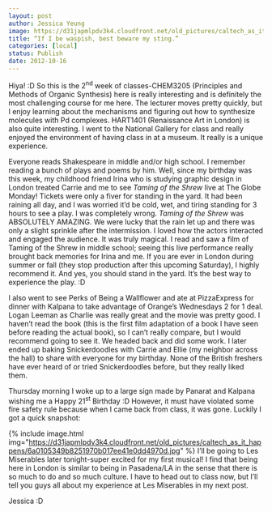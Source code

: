 ```yaml
---
layout: post
author: Jessica Yeung
image: https://d31japmlpdv3k4.cloudfront.net/old_pictures/caltech_as_it_happens/6a0105349b8251970b017c327a421d970b.jpg
title: “If I be waspish, best beware my sting.”
categories: [local]
status: Publish
date: 2012-10-16
---
```


Hiya! :D
So this is the 2<sup>nd</sup> week of classes-CHEM3205
(Principles and Methods of Organic Synthesis) here is really interesting and is
definitely the most challenging course for me here. The lecturer moves pretty
quickly, but I enjoy learning about the mechanisms and figuring out how to
synthesize molecules with Pd complexes. HART1401 (Renaissance Art in London) is
also quite interesting. I went to the National Gallery for class and really
enjoyed the environment of having class in at a museum. It really is a unique
experience.

Everyone reads Shakespeare in middle and/or high school. I
remember reading a bunch of plays and poems by him. Well, since my birthday was
this week, my childhood friend Irina who is studying graphic design in London
treated Carrie and me to see *Taming of
the Shrew* live at The Globe Monday! Tickets were only a fiver for standing
in the yard. It had been raining all day, and I was worried it’d be cold, wet,
and tiring standing for 3 hours to see a play. I was completely wrong. *Taming of the Shrew* was ABSOLUTELY
AMAZING. We were lucky that the rain let up and there was only a slight
sprinkle after the intermission. I loved how the actors interacted and engaged
the audience. It was truly magical. I read and saw a film of Taming of the
Shrew in middle school; seeing this live performance really brought back
memories for Irina and me. If you are ever in London during summer or fall
(they stop production after this upcoming Saturday), I highly recommend it. And
yes, you should stand in the yard. It’s the best way to experience the play. :D

I also went to see Perks of Being a Wallflower and ate at
PizzaExpress for dinner with Kalpana to take advantage of Orange’s Wednesdays 2
for 1 deal. Logan Leeman as Charlie was really great and the movie was pretty
good. I haven’t read the book (this is the first film adaptation of a book I
have seen before reading the actual book), so I can’t really compare, but I
would recommend going to see it. We headed back and did some work. I later ended
up baking Snickerdoodles with Carrie and Ellie (my neighbor across the hall) to
share with everyone for my birthday. None of the British freshers have ever
heard of or tried Snickerdoodles before, but they really liked them. 

Thursday morning I woke up to a large sign made by Panarat
and Kalpana wishing me a Happy 21<sup>st</sup> Birthday :D However, it must
have violated some fire safety rule because when I came back from class, it was
gone. Luckily I got a quick snapshot:


{% include image.html img="https://d31japmlpdv3k4.cloudfront.net/old_pictures/caltech_as_it_happens/6a0105349b8251970b017ee41e0dd4970d.jpg" %}
I’ll be going to Les Miserables later tonight-super excited
for my first musical! I find that being here in London is similar to being in
Pasadena/LA in the sense that there is so much to do and so much culture. I
have to head out to class now, but I’ll tell you guys all about my experience
at Les Miserables in my next post.

Jessica :D
